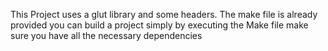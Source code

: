 This Project uses a glut library and some headers. The make file is already provided you can build a project simply by executing the Make file make sure you have all the necessary dependencies 